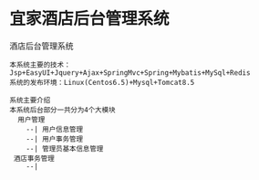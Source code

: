 # 宜家酒店后台管理系统
酒店后台管理系统
```
本系统主要的技术：Jsp+EasyUI+Jquery+Ajax+SpringMvc+Spring+Mybatis+MySql+Redis
系统的发布环境：Linux(Centos6.5)+Mysql+Tomcat8.5
```
```
系统主要介绍
本系统后台部分一共分为4个大模块
  用户管理
    --| 用户信息管理
    --| 用户事务管理
    --| 管理员基本信息管理
 酒店事务管理
    --| 
```
